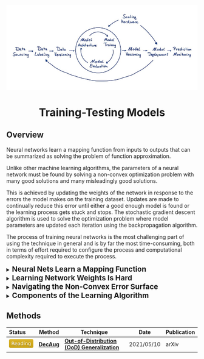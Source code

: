 <div align="center">
<img src="data/training.png" width="800">

Training-Testing Models
=============================
</div>

## Overview

Neural networks learn a mapping function from inputs to outputs that can be
summarized as solving the problem of function approximation.

Unlike other machine learning algorithms, the parameters of a neural network
must be found by solving a non-convex optimization problem with many good
solutions and many misleadingly good solutions.

This is achieved by updating the weights of the network in response to the
errors the model makes on the training dataset. Updates are made to continually
reduce this error until either a good enough model is found or the learning
process gets stuck and stops. The stochastic gradient descent algorithm is used
to solve the optimization problem where model parameters are updated each
iteration using the backpropagation algorithm.

The process of training neural networks is the most challenging part of using
the technique in general and is by far the most time-consuming, both in terms
of effort required to configure the process and computational complexity
required to execute the process.

<details>
<summary><b style="font-size:19px">Neural Nets Learn a Mapping Function</b></summary>

Deep learning neural networks learn a mapping function.

- Developing a model requires historical data from the domain that is used as
  training data.
- This data is comprised of observations or examples from the domain with
  input elements that describe the conditions and an output element that
  captures what the observation means.

We can describe the relationship between the input variables and the output
variables as a complex mathematical function.

> A feedforward network defines a mapping and learns the value of the parameters
> that result in the best function approximation. As such, we can describe the
> broader problem that neural networks solve as “function approximation.”

They learn to approximate an unknown underlying mapping function given a
training dataset. They do this by learning weights and the model parameters,
given a specific network structure that we design.

A neural network model must learn in such a way that mapping works well for
the training dataset, but also works well on new examples not seen by the model
during training. This ability to work well on specific examples and new examples
is called the ability of the model to [**generalize**](generalization.md).
</details>

<details>
<summary><b style="font-size:19px">Learning Network Weights Is Hard</b></summary>

> Finding the parameters for neural networks in general is hard. In fact,
> training a neural network is the most challenging part of using the
> technique.

For many simple machine learning algorithms, finding parameters for many
machine learning algorithms involves solving a **convex optimization problem**:
that is an error surface that is shaped like a bowl with a single best solution.

- For example, we can use linear algebra to calculate the specific
  coefficients of a linear regression model and a training dataset that best
  minimizes the squared error.
- Similarly, we can use optimization algorithms that offer convergence
  guarantees when finding an optimal set of model parameters for nonlinear
  algorithms such as logistic regression or support vector machines.

For deep learning neural networks, we can neither directly compute the optimal
set of weights for a model, nor can we get global convergence guarantees to
find an optimal set of weights.

- The use of nonlinear activation functions in the neural network means that
  the optimization problem that we must solve in order to find model parameters
  **is not convex**.
- It is not a simple bowl shape with a single best set of weights that we are
  guaranteed to find. Instead, there is a landscape of peaks and valleys with
  many good and many misleadingly good sets of parameters that we may discover.

> Solving this optimization is challenging, not least because the error surface
> contains many local optima, flat spots, and cliffs.

An iterative process must be used to navigate the non-convex error surface of
the model. A naive algorithm that navigates the error is likely to become
misled, lost, and ultimately stuck, resulting in a poorly performing model.
</details>

<details>
<summary><b style="font-size:19px">Navigating the Non-Convex Error Surface</b></summary>

Neural network models can be thought to learn by navigating a **non-convex
error surface**.

- A model with a specific set of weights can be evaluated on the training
  dataset and the average error over all training datasets can be thought of as
  the error of the model.
- A change to the model weights will result in a change to the model error.
  Therefore, we seek a set of weights that result in a model with a small error.
- This involves repeating the steps of evaluating the model and updating the
  model parameters in order to step down the error surface. This process is
  repeated until a set of parameters is found that is good enough or the search
  process gets stuck.

**Optimization**: is a search or an optimization process that operates in this
way as gradient optimization algorithms, as they naively follow along the error
gradient. They are computationally expensive, slow, and their empirical behavior
means that using them in practice is more art than science.

> The algorithm that is most commonly used to navigate the error surface is
> called **stochastic gradient descent (SGD)**.

Other global optimization algorithms designed for non-convex optimization
problems could be used, such as a genetic algorithm, but SGD is more efficient
as it uses the gradient information specifically to update the model weights
via an algorithm called [**backpropagation**](backproppagation.md).

**Backpropagation** refers to a technique from calculus to calculate the
derivative (e.g. the slope or the gradient) of the model error for specific
model parameters, allowing model weights to be updated to move down the
gradient. As such, the algorithm used to train neural networks is also often
referred to as simply backpropagation.
</details>

<details>
<summary><b style="font-size:19px">Components of the Learning Algorithm</b></summary>

Training a deep learning neural network model using SGD with backpropagation
involves choosing a number of components and hyperparameters.

- **Loss Function**:
  - An error function must be chosen, often called the objective function,
    cost function, or the loss function.
  - The function used to estimate the performance of a model with a specific
    set of weights on examples from the training dataset.


- **Weight Initialization**:
  - The search or optimization process requires a starting point from which to
    begin model updates. The starting point is defined by the initial model
    parameters or weights.
  - Because the error surface is non-convex, the optimization algorithm is
    sensitive to the initial starting point.
  - As such, small random values are chosen as the initial model weights,
    although different techniques can be used to select the scale and
    distribution
    of these values.


- **Batch Size**:
  - The number of examples used to estimate the error gradient before updating
    the model parameters.


- **Learning Rate**:
  - The amount that each model parameter is updated per cycle of the learning
    algorithm.
  - Controls how much to update model weights and, in turn, controls how fast a
    model learns on the training dataset.


- **Epochs**:
  - The number of complete passes through the training dataset before the
    training process is terminated.
  - The training process must be repeated many times until a good or good
    enough set of model parameters is discovered.
  - The total number of iterations of the process is bounded by the number of
    complete passes through the training dataset after which the training
    process
    is terminated.

</details>

## Methods

| Status                                   | Method                  | Technique                                              | Date       | Publication |
|:-----------------------------------------|-------------------------|--------------------------------------------------------|------------|-------------|
| <img src="../../data/badge/reading.svg"> | [**DecAug**](decaug.md) | [**Out-of-Distribution (OoD) Generalization**](ood.md) | 2021/05/10 | arXiv       |
